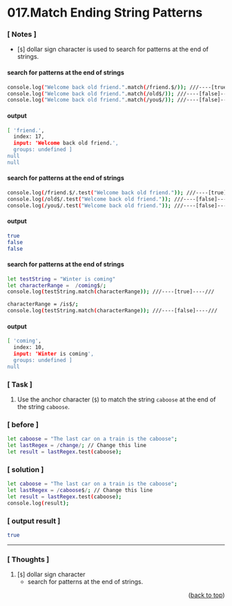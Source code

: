 <a name="topage"></a>

# 017.Match Ending String Patterns

### [ Notes ]
  * [`$`] dollar sign character is used to search for patterns at the end of strings.

#### search for patterns at the end of strings

```sh
console.log("Welcome back old friend.".match(/friend.$/)); ///----[true]----///
console.log("Welcome back old friend.".match(/old$/)); ///----[false]----///
console.log("Welcome back old friend.".match(/you$/)); ///----[false]----///
```

#### output
```sh
[ 'friend.',
  index: 17,
  input: 'Welcome back old friend.',
  groups: undefined ]
null
null
```

#### search for patterns at the end of strings

```sh
console.log(/friend.$/.test("Welcome back old friend.")); ///----[true]----///
console.log(/old$/.test("Welcome back old friend.")); ///----[false]----///
console.log(/you$/.test("Welcome back old friend.")); ///----[false]----///
```

#### output
```sh
true
false
false
```

#### search for patterns at the end of strings

```sh
let testString = "Winter is coming"
let characterRange =  /coming$/;
console.log(testString.match(characterRange)); ///----[true]----///

characterRange = /is$/;
console.log(testString.match(characterRange)); ///----[false]----///
```

#### output
```sh
[ 'coming',
  index: 10,
  input: 'Winter is coming',
  groups: undefined ]
null
```

### [ Task ]
  1. Use the anchor character (`$`) to match the string `caboose` at the end of the string `caboose`.

### [ before ]

```sh
let caboose = "The last car on a train is the caboose";
let lastRegex = /change/; // Change this line
let result = lastRegex.test(caboose);
```

### [ solution ]

```sh
let caboose = "The last car on a train is the caboose";
let lastRegex = /caboose$/; // Change this line
let result = lastRegex.test(caboose);
console.log(result);
```

### [ output result ]

```sh
true
```

-----

### [ Thoughts ]

  1. [`$`] dollar sign character
     *  search for patterns at the end of strings. 
  

<p align="right">(<a href="#topage">back to top</a>)</p>
<br/>
<br/>
